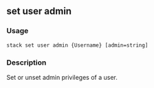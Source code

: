 ## set user admin

### Usage

`stack set user admin {Username} [admin=string]`

### Description

Set or unset admin privileges of a user.


